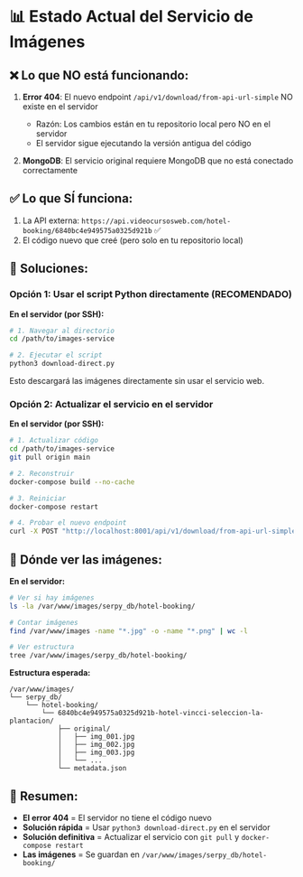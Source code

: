 # 📊 Estado Actual del Servicio de Imágenes

## ❌ Lo que NO está funcionando:

1. **Error 404**: El nuevo endpoint `/api/v1/download/from-api-url-simple` NO existe en el servidor
   - Razón: Los cambios están en tu repositorio local pero NO en el servidor
   - El servidor sigue ejecutando la versión antigua del código

2. **MongoDB**: El servicio original requiere MongoDB que no está conectado correctamente

## ✅ Lo que SÍ funciona:

1. La API externa: `https://api.videocursosweb.com/hotel-booking/6840bc4e949575a0325d921b` ✅
2. El código nuevo que creé (pero solo en tu repositorio local)

## 🚀 Soluciones:

### Opción 1: Usar el script Python directamente (RECOMENDADO)

**En el servidor (por SSH):**
```bash
# 1. Navegar al directorio
cd /path/to/images-service

# 2. Ejecutar el script
python3 download-direct.py
```

Esto descargará las imágenes directamente sin usar el servicio web.

### Opción 2: Actualizar el servicio en el servidor

**En el servidor (por SSH):**
```bash
# 1. Actualizar código
cd /path/to/images-service
git pull origin main

# 2. Reconstruir
docker-compose build --no-cache

# 3. Reiniciar
docker-compose restart

# 4. Probar el nuevo endpoint
curl -X POST "http://localhost:8001/api/v1/download/from-api-url-simple?api_url=https://api.videocursosweb.com/hotel-booking/6840bc4e949575a0325d921b&collection_name=hotel-booking" -H "X-API-Key: serpy-demo-key-2025"
```

## 📁 Dónde ver las imágenes:

**En el servidor:**
```bash
# Ver si hay imágenes
ls -la /var/www/images/serpy_db/hotel-booking/

# Contar imágenes
find /var/www/images -name "*.jpg" -o -name "*.png" | wc -l

# Ver estructura
tree /var/www/images/serpy_db/hotel-booking/
```

**Estructura esperada:**
```
/var/www/images/
└── serpy_db/
    └── hotel-booking/
        └── 6840bc4e949575a0325d921b-hotel-vincci-seleccion-la-plantacion/
            ├── original/
            │   ├── img_001.jpg
            │   ├── img_002.jpg
            │   ├── img_003.jpg
            │   └── ...
            └── metadata.json
```

## 📌 Resumen:

- **El error 404** = El servidor no tiene el código nuevo
- **Solución rápida** = Usar `python3 download-direct.py` en el servidor
- **Solución definitiva** = Actualizar el servicio con `git pull` y `docker-compose restart`
- **Las imágenes** = Se guardan en `/var/www/images/serpy_db/hotel-booking/`
